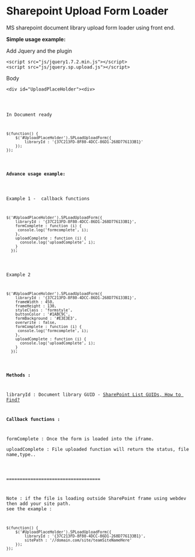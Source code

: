 Sharepoint Upload Form Loader
=============================

MS sharepoint document library upload form loader using front end.

<p><strong>Simple usage example:</strong></p>

<p>Add Jquery and the plugin</p>
<pre><code>&lt;script src="js/jquery1.7.2.min.js"&gt;&lt;/script&gt;
&lt;script src="js/jquery.sp.upload.js"&gt;&lt;/script&gt;</code></pre>

<p>Body</p>
<pre><code>&lt;div id="UploadPlaceHolder"&gt;&lt;div&gt;</pre>

<p>In Document ready</p>
<pre><code>$(function() {
    $('#UploadPlaceHolder').SPLoadUploadForm({
        libraryId : '{37C213FD-8F80-4DCC-86D1-268D776133B1}'
    });
});</code></pre>

<p><strong>Advance usage example:</strong></p>

<p>Example 1 -  callback functions</p>
<pre><code>$('#UploadPlaceHolder').SPLoadUploadForm({
    libraryId : '{37C213FD-8F80-4DCC-86D1-268D776133B1}',
    formComplete : function (i) {
     console.log('formcomplete', i);
    },
    uploadComplete : function (i) {
      console.log('uploadComplete', i);
    }
  });</code></pre>


<p>Example 2</p>
<pre><code>$('#UploadPlaceHolder').SPLoadUploadForm({
    libraryId : '{37C213FD-8F80-4DCC-86D1-268D776133B1}',
    frameWidth : 450,
    frameHeight : 130,
    styleClass : 'formstyle',
    buttonColor : '#1ABC9C',
    formBackground : '#E3E3E3',
    overwrite : false,
    formComplete : function (i) {
     console.log('formcomplete', i);
    },
    uploadComplete : function (i) {
      console.log('uploadComplete', i);
    }
  });</code></pre>
  
<p><strong>Methods :</strong></p>
<p>libraryId : Document library GUID - <a href="http://sarangasl.blogspot.co.uk/2009/12/sharepoint-list-guids-how-to-find.html">SharePoint List GUIDs, How to Find?</a></p>
<p><strong>Callback functions :</strong></p>
<p>formComplete : Once the form is loaded into the iframe. 
<br/>uploadComplete : File uploaded function will return the status, file name,type..</p>

===================================
<p>Note : if the file is loading outside SharePoint frame using webdev then add your site path.
see the example :</p>
<pre><code>$(function() {
    $('#UploadPlaceHolder').SPLoadUploadForm({
        libraryId : '{37C213FD-8F80-4DCC-86D1-268D776133B1}',
        sitePath : '//domain.com/site/teamSiteNameHere'
    });
});</code></pre>
